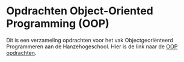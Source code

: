 # Opdrachten Object-Oriented Programming (OOP)

Dit is een verzameling opdrachten voor het vak Objectgeoriënteerd Programmeren aan de Hanzehogeschool. Hier is de link naar de [OOP opdrachten](https://hanze-hbo-ict.github.io/OOP/about/syllabus.html).
